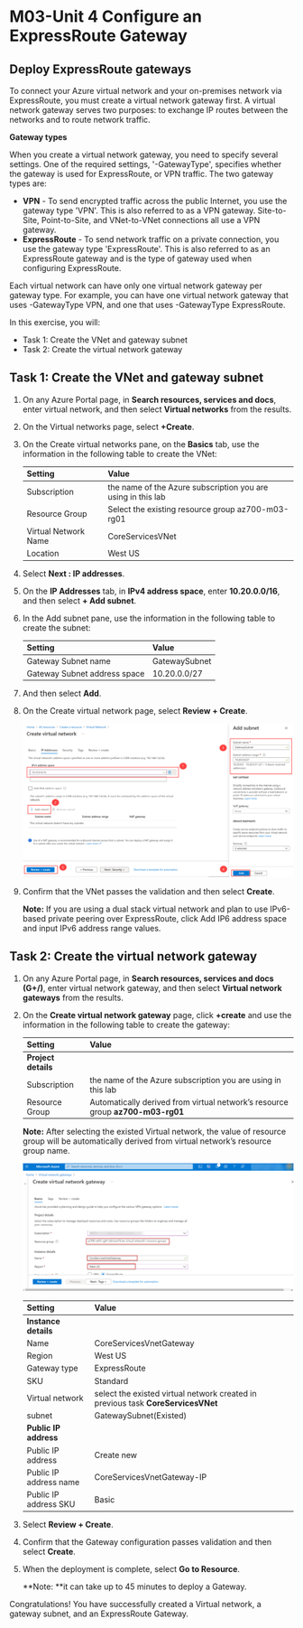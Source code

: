 # M03-Unit 4 Configure an ExpressRoute Gateway

## Deploy ExpressRoute gateways

To connect your Azure virtual network and your on-premises network via ExpressRoute, you must create a virtual network gateway first. A virtual network gateway serves two purposes: to exchange IP routes between the networks and to route network traffic. 

**Gateway types**

When you create a virtual network gateway, you need to specify several settings. One of the required settings, '-GatewayType', specifies whether the gateway is used for ExpressRoute, or VPN traffic. The two gateway types are:

- **VPN** - To send encrypted traffic across the public Internet, you use the gateway type 'VPN'. This is also referred to as a VPN gateway. Site-to-Site, Point-to-Site, and VNet-to-VNet connections all use a VPN gateway.
- **ExpressRoute** - To send network traffic on a private connection, you use the gateway type 'ExpressRoute'. This is also referred to as an ExpressRoute gateway and is the type of gateway used when configuring ExpressRoute.

Each virtual network can have only one virtual network gateway per gateway type. For example, you can have one virtual network gateway that uses -GatewayType VPN, and one that uses -GatewayType ExpressRoute.


In this exercise, you will:

+ Task 1: Create the VNet and gateway subnet
+ Task 2: Create the virtual network gateway



## Task 1: Create the VNet and gateway subnet

1. On any Azure Portal page, in **Search resources, services and docs**, enter virtual network, and then select **Virtual networks** from the results.

1. On the Virtual networks page, select **+Create**.

1. On the Create virtual networks pane, on the **Basics** tab, use the information in the following table to create the VNet:

   | **Setting**          | **Value**                                                    |
   | -------------------- | --------------------------------                             |
   | Subscription         | the name of the Azure subscription you are using in this lab |
   | Resource Group       | Select the existing resource group az700-m03-rg01            |
   | Virtual Network Name | CoreServicesVNet                                             |
   | Location             | West US                                                      |

1. Select **Next : IP addresses**.

1. On the **IP Addresses** tab, in **IPv4 address space**, enter **10.20.0.0/16**, and then select **+ Add subnet**. 

1. In the Add subnet pane, use the information in the following table to create the subnet:

   | **Setting**                  | **Value**     |
   | ---------------------------- | ------------- |
   | Gateway Subnet name          | GatewaySubnet |
   | Gateway Subnet address space | 10.20.0.0/27  |

1. And then select **Add**.

1. On the Create virtual network page, select **Review + Create**.

    ![Azure portal - add gateway subnet](../media/add-gateway-subnet.png)

1. Confirm that the VNet passes the validation and then select **Create**.

    **Note:** If you are using a dual stack virtual network and plan to use IPv6-based private peering over ExpressRoute, click Add IP6 address space and input IPv6 address range values.

## Task 2: Create the virtual network gateway

1. On any Azure Portal page, in **Search resources, services and docs (G+/)**, enter virtual network gateway, and then select **Virtual network gateways** from the results.

1. On the **Create virtual network gateway** page, click **+create** and use the information in the following table to create the gateway:

   | **Setting**               | **Value**                                                                      |
   | ------------------------- | --------------------------                                                     |
   | **Project details**       |                                                                                |
   | Subscription              | the name of the Azure subscription you are using in this lab                   |
   | Resource Group            | Automatically derived from virtual network’s resource group **az700-m03-rg01** |
   
    **Note:** After selecting the existed Virtual network, the value of resource group will be automatically derived from virtual network’s resource group name.
    
   ![image](../media/image1.png)

   | **Setting**               | **Value**                                                                       |
   | ------------------------- | --------------------------                                                      |
   | **Instance details**      |                                                                                 |
   | Name                      | CoreServicesVnetGateway                                                         |
   | Region                    | West US                                                                         |
   | Gateway type              | ExpressRoute                                                                    |
   | SKU                       | Standard                                                                        |
   | Virtual network           | select the existed virtual network created in previous task **CoreServicesVNet**|
   | subnet                    | GatewaySubnet(Existed)                                                          |
   | **Public IP address**     |                                                                                 |
   | Public IP address         | Create new                                                                      |
   | Public IP address name    | CoreServicesVnetGateway-IP                                                      |
   | Public IP address SKU     | Basic                                                                           |

1. Select **Review + Create**.

1. Confirm that the Gateway configuration passes validation and then select **Create**.

1. When the deployment is complete, select **Go to Resource**.

    **Note: **it can take up to 45 minutes to deploy a Gateway.

Congratulations! You have successfully created a Virtual network, a gateway subnet, and an ExpressRoute Gateway.

